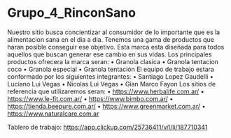 # Grupo_4_RinconSano
Nuestro sitio busca concientizar al consumidor de lo importante que es la alimentacion sana en el dia a dia. Tenemos una gama de productos que haran posible conseguir ese objetivo. 
Esta marca esta diseñada para todos aquellos que buscan generar ese cambio en sus vidas.
Los principales productos ofrecera la marca seran:
    • Granola clasica
    • Granola tentacion coco
    • Granola especial
    • Granola tentación
El equipo de trabajo estara conformado por los siguientes integrantes:
    • Santiago Lopez Gaudelli
    • Luciano Lui Vegas
    • Nicolas Lui Vegas
    • Gian Marco Fayon
Los sitios de referencia que utilizaremos seran:
    • https://www.herbalife.com.ar/
    • https://www.le-fit.com.ar/
    • https://www.bimbo.com.ar/
    • https://tienda.beepure.com.ar/
    • https://www.greenmarket.com.ar/
    • https://www.naturalcare.com.ar

Tablero de trabajo:
https://app.clickup.com/25736411/v/l/li/187710341



